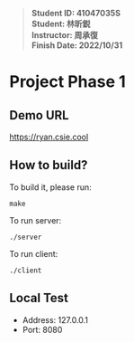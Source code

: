 > **Student ID: 41047035S**  
> **Student: 林昕鋭**  
> **Instructor: 周承復**  
> **Finish Date: 2022/10/31**

# Project Phase 1

## Demo URL
https://ryan.csie.cool

## How to build?

To build it, please run:
```
make
```

To run server:
```
./server
```

To run client:
```
./client
```

## Local Test
- Address: 127.0.0.1
- Port: 8080

